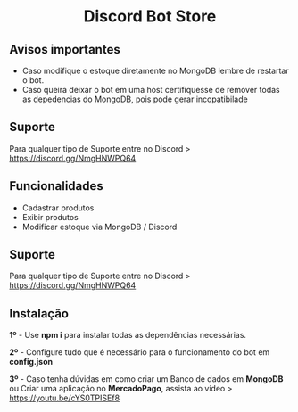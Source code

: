 <h1 align="center"> Discord Bot Store </h1>



## Avisos importantes
- Caso modifique o estoque diretamente no MongoDB lembre de restartar o bot.
- Caso queira deixar o bot em uma host certifiquesse de remover todas as depedencias do MongoDB, pois pode gerar incopatibilade
## Suporte

Para qualquer tipo de Suporte entre no Discord > https://discord.gg/NmgHNWPQ64


## Funcionalidades

- Cadastrar produtos
- Exibir produtos
- Modificar estoque via MongoDB / Discord


## Suporte

Para qualquer tipo de Suporte entre no Discord > https://discord.gg/NmgHNWPQ64


## Instalação

**1º** - Use **npm i** para instalar todas as dependências necessárias.

**2º** - Configure tudo que é necessário para o funcionamento do bot em **config.json**

**3º** - Caso tenha dúvidas em como criar um Banco de dados em **MongoDB** ou Criar uma aplicação no **MercadoPago**, assista ao vídeo > https://youtu.be/cYS0TPISEf8
